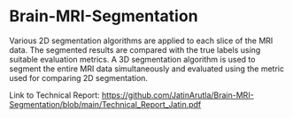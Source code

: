 # Brain-MRI-Segmentation

Various 2D segmentation algorithms are applied to each slice of the MRI data. The segmented results are compared with the true labels using suitable evaluation metrics. A 3D segmentation algorithm is used to segment the entire MRI data simultaneously and evaluated using the metric used for comparing 2D segmentation.

Link to Technical Report: https://github.com/JatinArutla/Brain-MRI-Segmentation/blob/main/Technical_Report_Jatin.pdf
